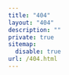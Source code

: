 ```yaml
---
title: "404"
layout: "404"
description: ""
private: true
sitemap:
  disable: true
url: /404.html
---
```

